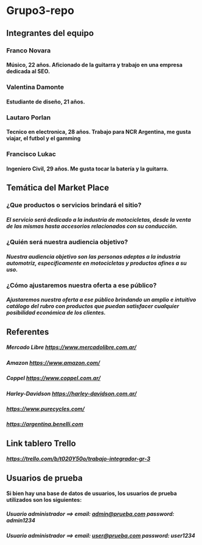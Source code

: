 # Grupo3-repo

## Integrantes del equipo
### Franco Novara
#### Músico, 22 años. Aficionado de la guitarra y trabajo en una empresa dedicada al SEO.
### Valentina Damonte
#### Estudiante de diseño, 21 años. 
### Lautaro Porlan
#### Tecnico en electronica, 28 años. Trabajo para NCR Argentina, me gusta viajar, el futbol y el gamming
### Francisco Lukac
#### Ingeniero Civil, 29 años. Me gusta tocar la batería y la guitarra.


## Temática del Market Place
### ¿Que productos o servicios brindará el sitio?
##### El servicio será dedicado a la industria de motocicletas, desde la venta de las mismas hasta accesorios relacionados con su conducción.
### ¿Quién será nuestra audiencia objetivo?
##### Nuestra audiencia objetivo son las personas adeptas a la industria automotriz, específicamente en motocicletas y productos afines a su uso.
### ¿Cómo ajustaremos nuestra oferta a ese público?
##### Ajustaremos nuestra oferta a ese público brindando un amplio e intuitivo catálogo del rubro con productos que puedan satisfacer cualquier posibilidad económica de los clientes.


## Referentes
##### Mercado Libre https://www.mercadolibre.com.ar/
##### Amazon https://www.amazon.com/
##### Coppel https://www.coppel.com.ar/
##### Harley-Davidson https://harley-davidson.com.ar/
##### https://www.purecycles.com/
##### https://argentina.benelli.com

## Link tablero Trello
##### https://trello.com/b/t020Y50o/trabajo-integrador-gr-3

## Usuarios de prueba
#### Si bien hay una base de datos de usuarios, los usuarios de prueba utilizados son los siguientes:
##### Usuario administrador ==> email: admin@prueba.com  password: admin1234
##### Usuario administrador ==> email: user@prueba.com  password: user1234